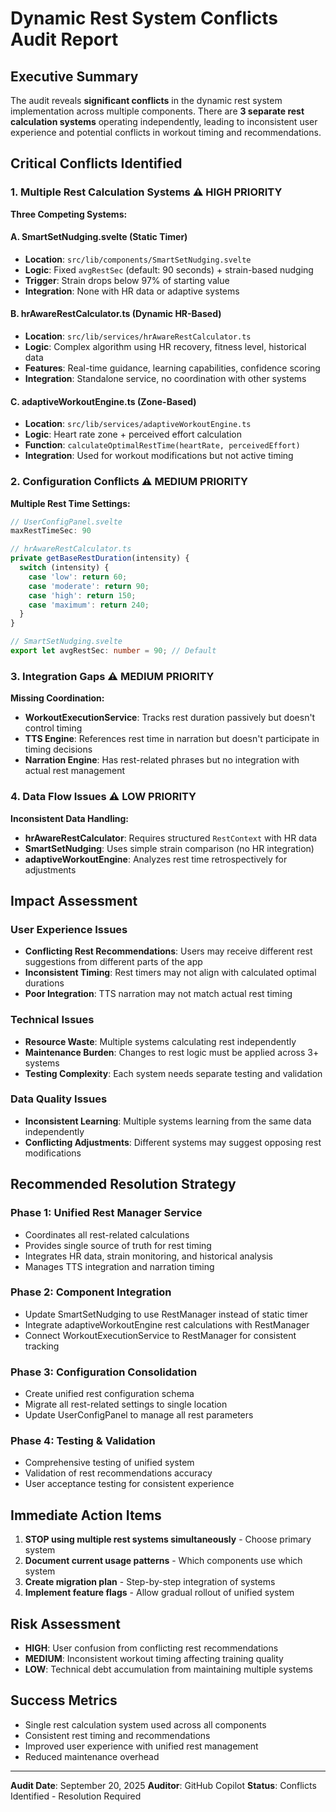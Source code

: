 # Dynamic Rest System Conflicts Audit Report

## Executive Summary

The audit reveals **significant conflicts** in the dynamic rest system implementation across multiple components. There are **3 separate rest calculation systems** operating independently, leading to inconsistent user experience and potential conflicts in workout timing and recommendations.

## Critical Conflicts Identified

### 1. **Multiple Rest Calculation Systems** ⚠️ HIGH PRIORITY

**Three Competing Systems:**

#### A. SmartSetNudging.svelte (Static Timer)

- **Location**: `src/lib/components/SmartSetNudging.svelte`
- **Logic**: Fixed `avgRestSec` (default: 90 seconds) + strain-based nudging
- **Trigger**: Strain drops below 97% of starting value
- **Integration**: None with HR data or adaptive systems

#### B. hrAwareRestCalculator.ts (Dynamic HR-Based)

- **Location**: `src/lib/services/hrAwareRestCalculator.ts`
- **Logic**: Complex algorithm using HR recovery, fitness level, historical data
- **Features**: Real-time guidance, learning capabilities, confidence scoring
- **Integration**: Standalone service, no coordination with other systems

#### C. adaptiveWorkoutEngine.ts (Zone-Based)

- **Location**: `src/lib/services/adaptiveWorkoutEngine.ts`
- **Logic**: Heart rate zone + perceived effort calculation
- **Function**: `calculateOptimalRestTime(heartRate, perceivedEffort)`
- **Integration**: Used for workout modifications but not active timing

### 2. **Configuration Conflicts** ⚠️ MEDIUM PRIORITY

**Multiple Rest Time Settings:**

```typescript
// UserConfigPanel.svelte
maxRestTimeSec: 90

// hrAwareRestCalculator.ts
private getBaseRestDuration(intensity) {
  switch (intensity) {
    case 'low': return 60;
    case 'moderate': return 90;
    case 'high': return 150;
    case 'maximum': return 240;
  }
}

// SmartSetNudging.svelte
export let avgRestSec: number = 90; // Default
```

### 3. **Integration Gaps** ⚠️ MEDIUM PRIORITY

**Missing Coordination:**

- **WorkoutExecutionService**: Tracks rest duration passively but doesn't control timing
- **TTS Engine**: References rest time in narration but doesn't participate in timing decisions
- **Narration Engine**: Has rest-related phrases but no integration with actual rest management

### 4. **Data Flow Issues** ⚠️ LOW PRIORITY

**Inconsistent Data Handling:**

- **hrAwareRestCalculator**: Requires structured `RestContext` with HR data
- **SmartSetNudging**: Uses simple strain comparison (no HR integration)
- **adaptiveWorkoutEngine**: Analyzes rest time retrospectively for adjustments

## Impact Assessment

### User Experience Issues

- **Conflicting Rest Recommendations**: Users may receive different rest suggestions from different parts of the app
- **Inconsistent Timing**: Rest timers may not align with calculated optimal durations
- **Poor Integration**: TTS narration may not match actual rest timing

### Technical Issues

- **Resource Waste**: Multiple systems calculating rest independently
- **Maintenance Burden**: Changes to rest logic must be applied across 3+ systems
- **Testing Complexity**: Each system needs separate testing and validation

### Data Quality Issues

- **Inconsistent Learning**: Multiple systems learning from the same data independently
- **Conflicting Adjustments**: Different systems may suggest opposing rest modifications

## Recommended Resolution Strategy

### Phase 1: Unified Rest Manager Service

- Coordinates all rest-related calculations
- Provides single source of truth for rest timing
- Integrates HR data, strain monitoring, and historical analysis
- Manages TTS integration and narration timing

### Phase 2: Component Integration

- Update SmartSetNudging to use RestManager instead of static timer
- Integrate adaptiveWorkoutEngine rest calculations with RestManager
- Connect WorkoutExecutionService to RestManager for consistent tracking

### Phase 3: Configuration Consolidation

- Create unified rest configuration schema
- Migrate all rest-related settings to single location
- Update UserConfigPanel to manage all rest parameters

### Phase 4: Testing & Validation

- Comprehensive testing of unified system
- Validation of rest recommendations accuracy
- User acceptance testing for consistent experience

## Immediate Action Items

1. **STOP using multiple rest systems simultaneously** - Choose primary system
2. **Document current usage patterns** - Which components use which system
3. **Create migration plan** - Step-by-step integration of systems
4. **Implement feature flags** - Allow gradual rollout of unified system

## Risk Assessment

- **HIGH**: User confusion from conflicting rest recommendations
- **MEDIUM**: Inconsistent workout timing affecting training quality
- **LOW**: Technical debt accumulation from maintaining multiple systems

## Success Metrics

- Single rest calculation system used across all components
- Consistent rest timing and recommendations
- Improved user experience with unified rest management
- Reduced maintenance overhead

---

**Audit Date**: September 20, 2025
**Auditor**: GitHub Copilot
**Status**: Conflicts Identified - Resolution Required

